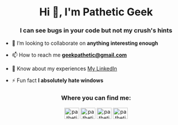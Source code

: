 <h1 align="center">Hi 👋, I'm Pathetic Geek</h1>
<h3 align="center">I can see bugs in your code but not my crush's hints</h3>

- 👯 I’m looking to collaborate on **anything interesting enough**

- 📫 How to reach me **geekpathetic@gmail.com**

- 📄 Know about my experiences [My LinkedIn](https://www.linkedin.com/in/pathetic-geek/)

- ⚡ Fun fact **I absolutely hate windows**

<h3 align="center">Where you can find me:</h3>
<p align="center">
<a href="https://twitter.com/pathetic_geek" target="blank"><img align="center" src="https://raw.githubusercontent.com/rahuldkjain/github-profile-readme-generator/master/src/images/icons/Social/twitter.svg" alt="pathetic_geek" height="30" width="40" /></a>
<a href="https://linkedin.com/in/pathetic-geek" target="blank"><img align="center" src="https://raw.githubusercontent.com/rahuldkjain/github-profile-readme-generator/master/src/images/icons/Social/linked-in-alt.svg" alt="pathetic-geek" height="30" width="40" /></a>
<a href="https://codesandbox.io/u/patheticGeek" target="blank"><img align="center" src="https://cdn.jsdelivr.net/npm/simple-icons@3.0.1/icons/codesandbox.svg" alt="patheticgeek" height="30" width="40" /></a>
<a href="https://codepen.io/patheticgeek" target="blank"><img align="center" src="https://raw.githubusercontent.com/rahuldkjain/github-profile-readme-generator/master/src/images/icons/Social/codepen.svg" alt="patheticgeek" height="30" width="40" /></a>
</p>
